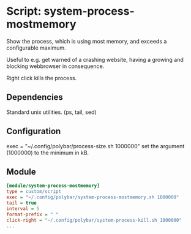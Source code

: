 # Script: system-process-mostmemory

Show the process, which is using most memory,
and exceeds a configurable maximum.

Useful to e.g. get warned of a crashing website,
having a growing and blocking webbrowser in consequence.

Right click kills the process.



## Dependencies

Standard unix utilities. (ps, tail, sed)



## Configuration

exec = "~/.config/polybar/process-size.sh 1000000"
set the argument (1000000) to the minimum in kB.



## Module

```ini
[module/system-process-mostmemory]
type = custom/script
exec = "~/.config/polybar/system-process-mostmemory.sh 1000000"
tail = true
interval = 5
format-prefix = " "
click-right = "~/.config/polybar/system-process-kill.sh 1000000"
...
```
